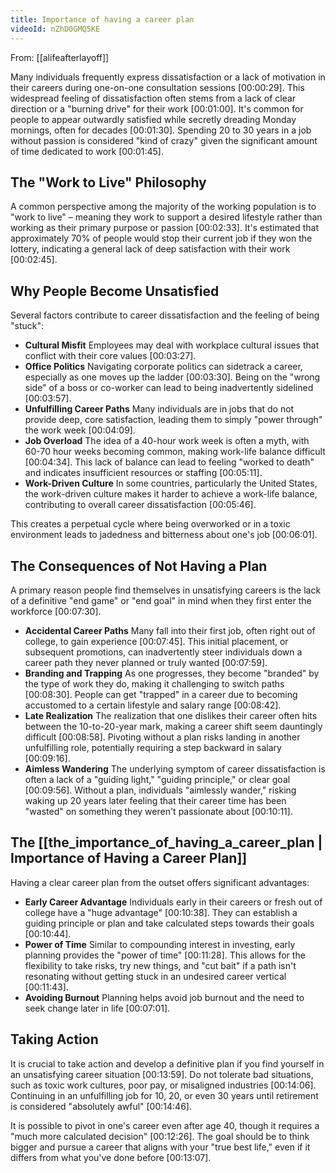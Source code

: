 ```yaml
---
title: Importance of having a career plan
videoId: nZhD0GMQ5KE
---
```


From: [[alifeafterlayoff]] <br/> 

Many individuals frequently express dissatisfaction or a lack of motivation in their careers during one-on-one consultation sessions [00:00:29]. This widespread feeling of dissatisfaction often stems from a lack of clear direction or a "burning drive" for their work [00:01:00]. It's common for people to appear outwardly satisfied while secretly dreading Monday mornings, often for decades [00:01:30]. Spending 20 to 30 years in a job without passion is considered "kind of crazy" given the significant amount of time dedicated to work [00:01:45].

## The "Work to Live" Philosophy

A common perspective among the majority of the working population is to "work to live" – meaning they work to support a desired lifestyle rather than working as their primary purpose or passion [00:02:33]. It's estimated that approximately 70% of people would stop their current job if they won the lottery, indicating a general lack of deep satisfaction with their work [00:02:45].

## Why People Become Unsatisfied

Several factors contribute to career dissatisfaction and the feeling of being "stuck":
*   **Cultural Misfit** Employees may deal with workplace cultural issues that conflict with their core values [00:03:27].
*   **Office Politics** Navigating corporate politics can sidetrack a career, especially as one moves up the ladder [00:03:30]. Being on the "wrong side" of a boss or co-worker can lead to being inadvertently sidelined [00:03:57].
*   **Unfulfilling Career Paths** Many individuals are in jobs that do not provide deep, core satisfaction, leading them to simply "power through" the work week [00:04:09].
*   **Job Overload** The idea of a 40-hour work week is often a myth, with 60-70 hour weeks becoming common, making work-life balance difficult [00:04:34]. This lack of balance can lead to feeling "worked to death" and indicates insufficient resources or staffing [00:05:11].
*   **Work-Driven Culture** In some countries, particularly the United States, the work-driven culture makes it harder to achieve a work-life balance, contributing to overall career dissatisfaction [00:05:46].

This creates a perpetual cycle where being overworked or in a toxic environment leads to jadedness and bitterness about one's job [00:06:01].

## The Consequences of Not Having a Plan

A primary reason people find themselves in unsatisfying careers is the lack of a definitive "end game" or "end goal" in mind when they first enter the workforce [00:07:30].
*   **Accidental Career Paths** Many fall into their first job, often right out of college, to gain experience [00:07:45]. This initial placement, or subsequent promotions, can inadvertently steer individuals down a career path they never planned or truly wanted [00:07:59].
*   **Branding and Trapping** As one progresses, they become "branded" by the type of work they do, making it challenging to switch paths [00:08:30]. People can get "trapped" in a career due to becoming accustomed to a certain lifestyle and salary range [00:08:42].
*   **Late Realization** The realization that one dislikes their career often hits between the 10-to-20-year mark, making a career shift seem dauntingly difficult [00:08:58]. Pivoting without a plan risks landing in another unfulfilling role, potentially requiring a step backward in salary [00:09:16].
*   **Aimless Wandering** The underlying symptom of career dissatisfaction is often a lack of a "guiding light," "guiding principle," or clear goal [00:09:56]. Without a plan, individuals "aimlessly wander," risking waking up 20 years later feeling that their career time has been "wasted" on something they weren't passionate about [00:10:11].

## The [[the_importance_of_having_a_career_plan | Importance of Having a Career Plan]]

Having a clear career plan from the outset offers significant advantages:
*   **Early Career Advantage** Individuals early in their careers or fresh out of college have a "huge advantage" [00:10:38]. They can establish a guiding principle or plan and take calculated steps towards their goals [00:10:44].
*   **Power of Time** Similar to compounding interest in investing, early planning provides the "power of time" [00:11:28]. This allows for the flexibility to take risks, try new things, and "cut bait" if a path isn't resonating without getting stuck in an undesired career vertical [00:11:43].
*   **Avoiding Burnout** Planning helps avoid job burnout and the need to seek change later in life [00:07:01].

## Taking Action

It is crucial to take action and develop a definitive plan if you find yourself in an unsatisfying career situation [00:13:59]. Do not tolerate bad situations, such as toxic work cultures, poor pay, or misaligned industries [00:14:06]. Continuing in an unfulfilling job for 10, 20, or even 30 years until retirement is considered "absolutely awful" [00:14:46].

It is possible to pivot in one's career even after age 40, though it requires a "much more calculated decision" [00:12:26]. The goal should be to think bigger and pursue a career that aligns with your "true best life," even if it differs from what you've done before [00:13:07].
